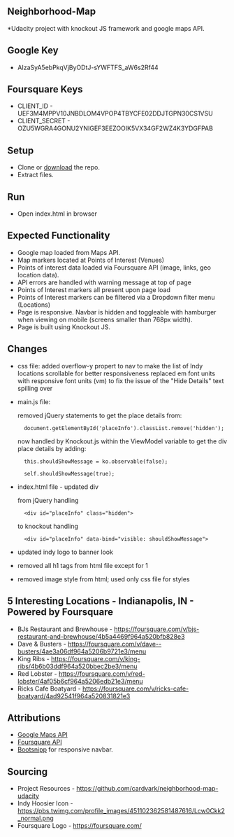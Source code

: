 ## Neighborhood-Map
*Udacity project with knockout JS framework and google maps API.

## Google Key
* AIzaSyA5ebPkqVjByODtJ-sYWFTFS_aW6s2Rf44

## Foursquare Keys
* CLIENT_ID - UEF3M4MPPV10JNBDLOM4VPOP4TBYCFE02DDJTGPN30CS1VSU
* CLIENT_SECRET - OZU5WGRA4GONU2YNIGEF3EEZOOIK5VX34GF2WZ4K3YDGFPAB

## Setup
* Clone or [download](https://github.com/cardvark/neighborhood-map-udacity/archive/master.zip) the repo.
* Extract files.

## Run
* Open index.html in browser

## Expected Functionality
* Google map loaded from Maps API.
* Map markers located at Points of Interest (Venues)
* Points of interest data loaded via Foursquare API (image, links, geo location data).
* API errors are handled with warning message at top of page
* Points of Interest markers all present upon page load
* Points of Interest markers can be filtered via a Dropdown filter menu (Locations)
* Page is responsive. Navbar is hidden and toggleable with hamburger when viewing on mobile (screens smaller than 768px width).
* Page is built using Knockout JS.

## Changes
* css file:
	added overflow-y propert to nav to make the list of Indy locations scrollable for better responsiveness
	replaced em font units with responsive font units (vm) to fix the issue of the "Hide Details" text spilling over

* main.js file: 

	removed jQuery statements to get the place details from: 

		document.getElementById('placeInfo').classList.remove('hidden');

	now handled by Knockout.js within the ViewModel variable to get the div place details by adding:
	
		this.shouldShowMessage = ko.observable(false); 

        self.shouldShowMessage(true);

* index.html file - updated div 

	from jQuery handling
	
		<div id="placeInfo" class="hidden">

	to knockout handling

		<div id="placeInfo" data-bind="visible: shouldShowMessage">

* updated indy logo to banner look
* removed all h1 tags from html file except for 1
* removed image style from html; used only css file for styles

## 5 Interesting Locations - Indianapolis, IN - Powered by Foursquare
* BJs Restaurant and Brewhouse - https://foursquare.com/v/bjs-restaurant-and-brewhouse/4b5a4469f964a520bfb828e3
* Dave & Busters - https://foursquare.com/v/dave--busters/4ae3a06df964a5206b9721e3/menu
* King Ribs - https://foursquare.com/v/king-ribs/4b6b03ddf964a520bbec2be3/menu
* Red Lobster - https://foursquare.com/v/red-lobster/4af05b6cf964a5206edb21e3/menu
* Ricks Cafe Boatyard - https://foursquare.com/v/ricks-cafe-boatyard/4ad92541f964a520831821e3

## Attributions
* [Google Maps API](https://developers.google.com/maps/)
* [Foursquare API](https://developer.foursquare.com/)
* [Bootsnipp](http://bootsnipp.com/snippets/featured/admin-side-menu) for responsive navbar.

## Sourcing
* Project Resources - https://github.com/cardvark/neighborhood-map-udacity
* Indy Hoosier Icon - https://pbs.twimg.com/profile_images/451102362581487616/Lcw0Ckk2_normal.png
* Foursquare Logo - https://foursquare.com/